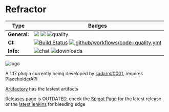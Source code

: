 # Refractor
| Type              | Badges                                                                                                                                                                                                                                                                                                                                                                                |
|-------------------|---------------------------------------------------------------------------------------------------------------------------------------------------------------------------------------------------------------------------------------------------------------------------------------------------------------------------------------------------------------------------------------|
| **General:**      | ![](https://img.shields.io/github/v/release/thebozzz34/Refractor) ![](https://img.shields.io/badge/Supports%3A%20-Spigot%201.17-orange)   ![quality](https://www.code-inspector.com/project/26624/score/svg)                                                                                                                                                                                                                                            |                                             |
| **CI:**   | [![Build Status](https://jenkins.fourleafclover.company/buildStatus/icon?job=Refractor)](https://jenkins.fourleafclover.company/job/Refractor/) [![.github/workflows/code-quality.yml](https://github.com/TheBozzz34/Refractor/actions/workflows/code-quality.yml/badge.svg)](https://github.com/TheBozzz34/Refractor/actions/workflows/code-quality.yml)  |
| **Info:**    | ![chat](https://img.shields.io/discord/771017297816846387?color=%234e5d94) ![downloads](https://img.shields.io/github/downloads/thebozzz34/Refractor/latest/total)  |                                                                                                                                             



![logo](https://bstats.org/signatures/bukkit/Refractor.svg)

A 1.17 plugin currently being developed by [sada/n#0001](https://discordapp.com/users/457659194535837727), requires PlaceholderAPI

 [Artifactory](https://keturah.jfrog.io/artifactory/refractor/target) has the lastest artifacts

[Releases](https://github.com/TheBozzz34/Refractor/releases/latest) page is OUTDATED, check the [Spigot Page](https://www.spigotmc.org/resources/refractor.96459/) for the latest release or the [latest jenkins](https://jenkins.fourleafclover.company/job/Refractor/lastBuild/) for bleeding edge
